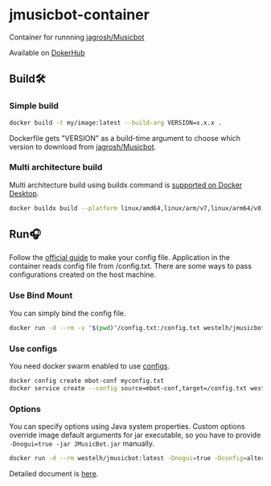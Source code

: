 # jmusicbot-container
Container for runnning [jagrosh/Musicbot](https://github.com/jagrosh/MusicBot)

Available on [DokerHub](https://hub.docker.com/repository/docker/westelh/jmusicbot)



## Build🛠️

### Simple build

``` bash
docker build -t my/image:latest --build-arg VERSION=x.x.x .
```

Dockerfile gets "VERSION" as a build-time argument to choose which version to download from [jagrosh/Musicbot](https://github.com/jagrosh/MusicBot).



### Multi architecture build

Multi architecture build using buildx command is [supported on Docker Desktop](https://docs.docker.com/desktop/multi-arch/).

```bash
docker buildx build --platform linux/amd64,linux/arm/v7,linux/arm64/v8 --build-arg VERSION=x.x.x -t my/image:latest .
```

 

## Run🎧
Follow the [official guide](https://jmusicbot.com/setup/) to make your config file.
Application in the container reads config file from /config.txt. There are some ways to pass configurations created on the host machine.

### Use Bind Mount

You can simply bind the config file.

```bash
docker run -d --rm -v "$(pwd)"/config.txt:/config.txt westelh/jmusicbot:latest
```



### Use configs

You need docker swarm enabled to use [configs](https://docs.docker.com/engine/swarm/configs/).

``` bash
docker config create mbot-conf myconfig.txt
docker service create --config source=mbot-conf,target=/config.txt westelh/jmusicbot:latest
```



### Options

You can specify options using Java system properties.  Custom options override image default arguments for jar executable, so you have to provide ``` -Dnogui=true -jar JMusicBot.jar ``` manually.

```bash
docker run -d --rm westelh/jmusicbot:latest -Dnogui=true -Dconfig=alternate.cfg -jar JMusicBot.jar
```

Detailed document is [here](https://jmusicbot.com/advanced-config).



